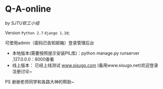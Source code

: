 # Q-A-online

*by SJTU软工小组&nbsp;*

Version `Python 2.7` `django 1.10`;

可使用admin（密码已告知邮箱）登录管理后台

+ 本地版本(需要按照提示安装PIL库)：python manage.py runserver ,127.0.0.0：8000查看
+ 线上版本：
已经上线测试 www.sisugo.com (备用www.sisugo.net)欢迎登录注册讨论~


PS 谢谢老师同学和各路大神的帮助~

